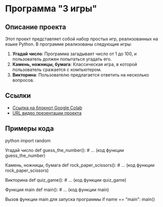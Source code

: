 # Программа "3 игры"

## Описание проекта
Этот проект представляет собой набор простых игр, реализованных на языке Python. В программе реализованы следующие игры:

1. **Угадай число**: Программа загадывает число от 1 до 100, и пользователь должен попытаться угадать его.
2. **Камень, ножницы, бумага**: Классическая игра, в которой пользователь сражается с компьютером.
3. **Викторина**: Пользователю предлагается ответить на несколько вопросов.

## Ссылки

- [Ссылка на блокнот Google Colab](https://colab.research.google.com/drive/13rYW-e19WPAVDrfsq8yqzqtii2nyUkEt?usp=sharing)
- [URL видео презентации проекта](https://drive.google.com/file/d/1NNz_oE_Psa4EIBJr7uYcemqlQVweouwi/view?usp=share_link)

## Примеры кода

python
import random

Угадай число
def guess_the_number():
    # ... (код функции guess_the_number)

Камень, ножницы, бумага
def rock_paper_scissors():
    # ... (код функции rock_paper_scissors)

Викторина
def quiz_game():
    # ... (код функции quiz_game)

Функция main
def main():
    # ... (код функции main)

Вызов функции main для запуска программы
if name == "main":
    main()
